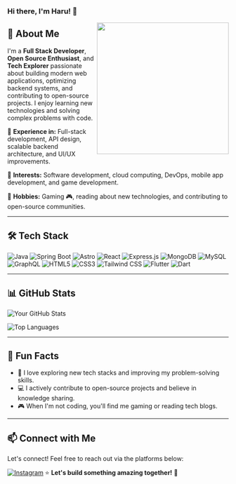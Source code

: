 ### Hi there, I'm Haru! 👋

<img align="right" src="https://media2.giphy.com/media/v1.Y2lkPTc5MGI3NjExNnlnNGQzbjY1MHV3bnlpdzBmeGVmbHp1NHhodTBzZWdhMGJyNzE1YSZlcD12MV9pbnRlcm5hbF9naWZfYnlfaWQmY3Q9Zw/QuP4uT4a4XdA5TENZa/giphy.gif" width="300" />

## 🚀 About Me

I'm a **Full Stack Developer**, **Open Source Enthusiast**, and **Tech Explorer** passionate about building modern web applications, optimizing backend systems, and contributing to open-source projects. I enjoy learning new technologies and solving complex problems with code.

🔹 **Experience in:** Full-stack development, API design, scalable backend architecture, and UI/UX improvements.

🔹 **Interests:** Software development, cloud computing, DevOps, mobile app development, and game development.

🔹 **Hobbies:** Gaming 🎮, reading about new technologies, and contributing to open-source communities.

---

## 🛠 Tech Stack

![Java](https://img.shields.io/badge/Java-ED8B00?style=for-the-badge&logo=openjdk&logoColor=white)
![Spring Boot](https://img.shields.io/badge/Spring%20Boot-6DB33F?style=for-the-badge&logo=spring&logoColor=white)
![Astro](https://img.shields.io/badge/Astro-FF5D01?style=for-the-badge&logo=astro&logoColor=white)
![React](https://img.shields.io/badge/React-20232A?style=for-the-badge&logo=react&logoColor=61DAFB)
![Express.js](https://img.shields.io/badge/Express.js-000000?style=for-the-badge&logo=express&logoColor=white)
![MongoDB](https://img.shields.io/badge/MongoDB-4EA94B?style=for-the-badge&logo=mongodb&logoColor=white)
![MySQL](https://img.shields.io/badge/MySQL-4479A1?style=for-the-badge&logo=mysql&logoColor=white)
![GraphQL](https://img.shields.io/badge/GraphQL-E10098?style=for-the-badge&logo=graphql&logoColor=white)
![HTML5](https://img.shields.io/badge/HTML5-E34F26?style=for-the-badge&logo=html5&logoColor=white)
![CSS3](https://img.shields.io/badge/CSS3-1572B6?style=for-the-badge&logo=css3&logoColor=white)
![Tailwind CSS](https://img.shields.io/badge/TailwindCSS-38B2AC?style=for-the-badge&logo=tailwind-css&logoColor=white)
![Flutter](https://img.shields.io/badge/Flutter-02569B?style=for-the-badge&logo=flutter&logoColor=white)
![Dart](https://img.shields.io/badge/Dart-0175C2?style=for-the-badge&logo=dart&logoColor=white)

---

## 📊 GitHub Stats

![Your GitHub Stats](https://github-readme-stats.vercel.app/api?username=your-github-username&show_icons=true&theme=radical)

![Top Languages](https://github-readme-stats.vercel.app/api/top-langs/?username=your-github-username&layout=compact&theme=radical)

---

## 🌟 Fun Facts

- 🚀 I love exploring new tech stacks and improving my problem-solving skills.
- 💻 I actively contribute to open-source projects and believe in knowledge sharing.
- 🎮 When I'm not coding, you'll find me gaming or reading tech blogs.

---

## 📫 Connect with Me

Let's connect! Feel free to reach out via the platforms below:

[![Instagram](https://img.shields.io/badge/Instagram-E4405F?style=for-the-badge&logo=instagram&logoColor=white)](https://instagram.com/sezenteen)
⭐ **Let's build something amazing together!** 🚀

